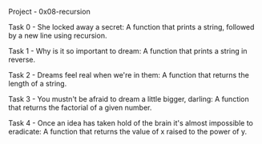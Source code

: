 Project - 0x08-recursion

Task 0 - She locked away a secret: A function that prints a string, followed by a new line using recursion.

Task 1 - Why is it so important to dream: A function that prints a string in reverse.

Task 2 - Dreams feel real when we're in them: A function that returns the length of a string.

Task 3 - You mustn't be afraid to dream a little bigger, darling: A function that returns the factorial of a given number.

Task 4 - Once an idea has taken hold of the brain it's almost impossible to eradicate: A function that returns the value of x raised to the power of y.
